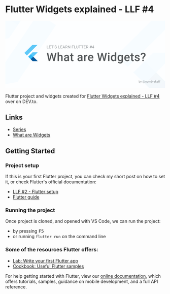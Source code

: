 # Flutter Widgets explained - LLF #4

![Let's learn Flutter #4 - Flutter Widgets explained header image](./media/header.png)

Flutter project and widgets created for [Flutter Widgets explained - LLF #4]() over on DEV.to. 

## Links
* [Series](https://dev.to/nombrekeff/series/14292)
* [What are Widgets]()


## Getting Started

### Project setup
If this is your first Flutter project, you can check my short post on how to set it, or check Flutter's official documentation:
* [LLF #2 - Flutter setup](https://dev.to/nombrekeff/flutter-setup-llf-2-1cke)
* [Flutter guide](https://flutter.dev/docs/get-started/install)

### Running the project

Once project is cloned, and opened with VS Code, we can run the project:
* by pressing <kbd>F5</kbd> 
* or running `flutter run` on the command line


### Some of the resources Flutter offers:

- [Lab: Write your first Flutter app](https://flutter.dev/docs/get-started/codelab)
- [Cookbook: Useful Flutter samples](https://flutter.dev/docs/cookbook)

For help getting started with Flutter, view our
[online documentation](https://flutter.dev/docs), which offers tutorials,
samples, guidance on mobile development, and a full API reference.
